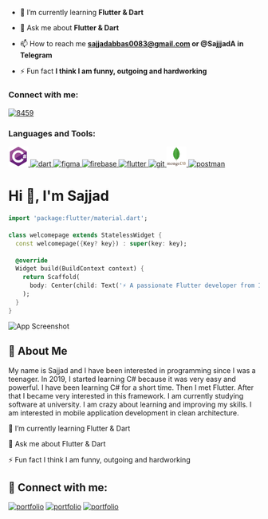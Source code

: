 - 🌱 I’m currently learning **Flutter & Dart**

- 💬 Ask me about **Flutter & Dart**

- 📫 How to reach me **sajjadabbas0083@gmail.com or @SajjjadA in Telegram**

- ⚡ Fun fact **I think I am funny, outgoing and hardworking**

<h3 align="left">Connect with me:</h3>
<p align="left">
<a href="https://discord.gg/8459" target="blank"><img align="center" src="https://raw.githubusercontent.com/rahuldkjain/github-profile-readme-generator/master/src/images/icons/Social/discord.svg" alt="8459" height="30" width="40" /></a>
</p>

<h3 align="left">Languages and Tools:</h3>
<p align="left"> <a href="https://www.w3schools.com/cs/" target="_blank" rel="noreferrer"> <img src="https://raw.githubusercontent.com/devicons/devicon/master/icons/csharp/csharp-original.svg" alt="csharp" width="40" height="40"/> </a> <a href="https://dart.dev" target="_blank" rel="noreferrer"> <img src="https://www.vectorlogo.zone/logos/dartlang/dartlang-icon.svg" alt="dart" width="40" height="40"/> </a> <a href="https://www.figma.com/" target="_blank" rel="noreferrer"> <img src="https://www.vectorlogo.zone/logos/figma/figma-icon.svg" alt="figma" width="40" height="40"/> </a> <a href="https://firebase.google.com/" target="_blank" rel="noreferrer"> <img src="https://www.vectorlogo.zone/logos/firebase/firebase-icon.svg" alt="firebase" width="40" height="40"/> </a> <a href="https://flutter.dev" target="_blank" rel="noreferrer"> <img src="https://www.vectorlogo.zone/logos/flutterio/flutterio-icon.svg" alt="flutter" width="40" height="40"/> </a> <a href="https://git-scm.com/" target="_blank" rel="noreferrer"> <img src="https://www.vectorlogo.zone/logos/git-scm/git-scm-icon.svg" alt="git" width="40" height="40"/> </a> <a href="https://www.mongodb.com/" target="_blank" rel="noreferrer"> <img src="https://raw.githubusercontent.com/devicons/devicon/master/icons/mongodb/mongodb-original-wordmark.svg" alt="mongodb" width="40" height="40"/> </a> <a href="https://postman.com" target="_blank" rel="noreferrer"> <img src="https://www.vectorlogo.zone/logos/getpostman/getpostman-icon.svg" alt="postman" width="40" height="40"/> </a> </p>



# Hi 👋, I'm Sajjad
```dart
import 'package:flutter/material.dart';

class welcomepage extends StatelessWidget {
  const welcomepage({Key? key}) : super(key: key);

  @override
  Widget build(BuildContext context) {
    return Scaffold(
      body: Center(child: Text('⚡ A passionate Flutter developer from Iran. Welcome to my page'),),
    );
  }
}

```

![App Screenshot](https://raw.githubusercontent.com/MicaelliMedeiros/micaellimedeiros/master/image/computer-illustration.png)


## 🚀 About Me
My name is Sajjad and I have been interested in programming since I was a teenager. In 2019, I started learning C# because it was very easy and powerful. I have been learning C# for a short time. Then I met Flutter. After that I became very interested in this framework. I am currently studying software at university. I am crazy about learning and improving my skills. I am interested in mobile application development in clean architecture.

🧠 I’m currently learning Flutter & Dart

💬 Ask me about Flutter & Dart

⚡ Fun fact I think I am funny, outgoing and hardworking
## 📣 Connect with me:

[![portfolio](https://camo.githubusercontent.com/571384769c09e0c66b45e39b5be70f68f552db3e2b2311bc2064f0d4a9f5983b/68747470733a2f2f696d672e736869656c64732e696f2f62616467652f476d61696c2d4431343833363f7374796c653d666f722d7468652d6261646765266c6f676f3d676d61696c266c6f676f436f6c6f723d7768697465)](mailto:sajjadabbas0083@gmail.com?subject=Mail%20from%20Github%20Profile)
[![portfolio](https://camo.githubusercontent.com/3dec4101c297b3201a6b5a742bdef183b455dfcb9c91c6a72c92c3c76fe13b9f/68747470733a2f2f696d672e736869656c64732e696f2f62616467652f74656c656772616d2d3030424243432e7376673f7374796c653d666f722d7468652d6261646765266c6f676f3d74656c656772616d266c6f676f436f6c6f723d7768697465)](https://www.t.me/SajjjadA/)
[![portfolio](https://camo.githubusercontent.com/73863b1f6123a541ed07b6d50aa975e6858dd3e58d4d43fb4898916084030a61/68747470733a2f2f696d672e736869656c64732e696f2f62616467652f6769746875622d3164323032642e7376673f7374796c653d666f722d7468652d6261646765266c6f676f3d676974687562266c6f676f436f6c6f723d7768697465)](https://github.com/sajjadabbasi1383)


